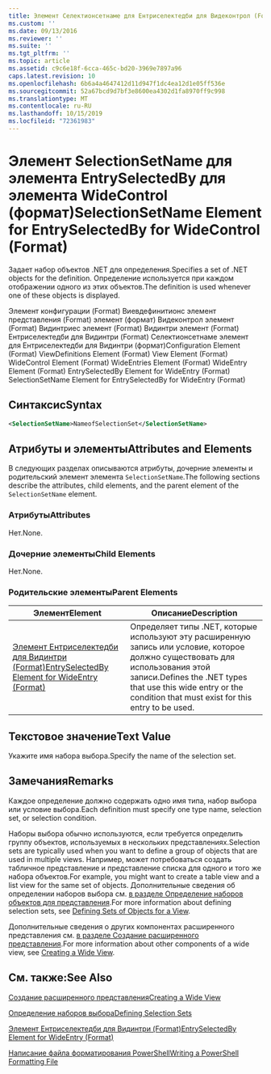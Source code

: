 ```yaml
---
title: Элемент Селектионсетнаме для Ентриселектедби для Видеконтрол (Format) | Документация Майкрософт
ms.custom: ''
ms.date: 09/13/2016
ms.reviewer: ''
ms.suite: ''
ms.tgt_pltfrm: ''
ms.topic: article
ms.assetid: c9c6e18f-6cca-465c-bd20-3969e7897a96
caps.latest.revision: 10
ms.openlocfilehash: 6b6a4a4647412d11d947f1dc4ea12d1e05ff536e
ms.sourcegitcommit: 52a67bcd9d7bf3e8600ea4302d1fa8970ff9c998
ms.translationtype: MT
ms.contentlocale: ru-RU
ms.lasthandoff: 10/15/2019
ms.locfileid: "72361983"
---
```

# <a name="selectionsetname-element-for-entryselectedby-for-widecontrol-format"></a><span data-ttu-id="a6eec-102">Элемент SelectionSetName для элемента EntrySelectedBy для элемента WideControl (формат)</span><span class="sxs-lookup"><span data-stu-id="a6eec-102">SelectionSetName Element for EntrySelectedBy for WideControl (Format)</span></span>

<span data-ttu-id="a6eec-103">Задает набор объектов .NET для определения.</span><span class="sxs-lookup"><span data-stu-id="a6eec-103">Specifies a set of .NET objects for the definition.</span></span> <span data-ttu-id="a6eec-104">Определение используется при каждом отображении одного из этих объектов.</span><span class="sxs-lookup"><span data-stu-id="a6eec-104">The definition is used whenever one of these objects is displayed.</span></span>

<span data-ttu-id="a6eec-105">Элемент конфигурации (Format) Виевдефинитионс элемент представления (Format) элемент (формат) Видеконтрол элемент (Format) Видинтриес элемент (Format) Видинтри элемент (Format) Ентриселектедби для Видинтри (Format) Селектионсетнаме элемент для Ентриселектедби для Видинтри (формат)</span><span class="sxs-lookup"><span data-stu-id="a6eec-105">Configuration Element (Format) ViewDefinitions Element (Format) View Element (Format) WideControl Element (Format) WideEntries Element (Format) WideEntry Element (Format) EntrySelectedBy Element for WideEntry (Format) SelectionSetName Element for EntrySelectedBy for WideEntry (Format)</span></span>

## <a name="syntax"></a><span data-ttu-id="a6eec-106">Синтаксис</span><span class="sxs-lookup"><span data-stu-id="a6eec-106">Syntax</span></span>

```xml
<SelectionSetName>NameofSelectionSet</SelectionSetName>

```

## <a name="attributes-and-elements"></a><span data-ttu-id="a6eec-107">Атрибуты и элементы</span><span class="sxs-lookup"><span data-stu-id="a6eec-107">Attributes and Elements</span></span>

<span data-ttu-id="a6eec-108">В следующих разделах описываются атрибуты, дочерние элементы и родительский элемент элемента `SelectionSetName`.</span><span class="sxs-lookup"><span data-stu-id="a6eec-108">The following sections describe the attributes, child elements, and the parent element of the `SelectionSetName` element.</span></span>

### <a name="attributes"></a><span data-ttu-id="a6eec-109">Атрибуты</span><span class="sxs-lookup"><span data-stu-id="a6eec-109">Attributes</span></span>

<span data-ttu-id="a6eec-110">Нет.</span><span class="sxs-lookup"><span data-stu-id="a6eec-110">None.</span></span>

### <a name="child-elements"></a><span data-ttu-id="a6eec-111">Дочерние элементы</span><span class="sxs-lookup"><span data-stu-id="a6eec-111">Child Elements</span></span>

<span data-ttu-id="a6eec-112">Нет.</span><span class="sxs-lookup"><span data-stu-id="a6eec-112">None.</span></span>

### <a name="parent-elements"></a><span data-ttu-id="a6eec-113">Родительские элементы</span><span class="sxs-lookup"><span data-stu-id="a6eec-113">Parent Elements</span></span>

|<span data-ttu-id="a6eec-114">Элемент</span><span class="sxs-lookup"><span data-stu-id="a6eec-114">Element</span></span>|<span data-ttu-id="a6eec-115">Описание</span><span class="sxs-lookup"><span data-stu-id="a6eec-115">Description</span></span>|
|-------------|-----------------|
|[<span data-ttu-id="a6eec-116">Элемент Ентриселектедби для Видинтри (Format)</span><span class="sxs-lookup"><span data-stu-id="a6eec-116">EntrySelectedBy Element for WideEntry (Format)</span></span>](./entryselectedby-element-for-wideentry-format.md)|<span data-ttu-id="a6eec-117">Определяет типы .NET, которые используют эту расширенную запись или условие, которое должно существовать для использования этой записи.</span><span class="sxs-lookup"><span data-stu-id="a6eec-117">Defines the .NET types that use this wide entry or the condition that must exist for this entry to be used.</span></span>|

## <a name="text-value"></a><span data-ttu-id="a6eec-118">Текстовое значение</span><span class="sxs-lookup"><span data-stu-id="a6eec-118">Text Value</span></span>

<span data-ttu-id="a6eec-119">Укажите имя набора выбора.</span><span class="sxs-lookup"><span data-stu-id="a6eec-119">Specify the name of the selection set.</span></span>

## <a name="remarks"></a><span data-ttu-id="a6eec-120">Замечания</span><span class="sxs-lookup"><span data-stu-id="a6eec-120">Remarks</span></span>

<span data-ttu-id="a6eec-121">Каждое определение должно содержать одно имя типа, набор выбора или условие выбора.</span><span class="sxs-lookup"><span data-stu-id="a6eec-121">Each definition must specify one type name, selection set, or selection condition.</span></span>

<span data-ttu-id="a6eec-122">Наборы выбора обычно используются, если требуется определить группу объектов, используемых в нескольких представлениях.</span><span class="sxs-lookup"><span data-stu-id="a6eec-122">Selection sets are typically used when you want to define a group of objects that are used in multiple views.</span></span> <span data-ttu-id="a6eec-123">Например, может потребоваться создать табличное представление и представление списка для одного и того же набора объектов.</span><span class="sxs-lookup"><span data-stu-id="a6eec-123">For example, you might want to create a table view and a list view for the same set of objects.</span></span> <span data-ttu-id="a6eec-124">Дополнительные сведения об определении наборов выбора см. [в разделе Определение наборов объектов для представления](./defining-selection-sets.md).</span><span class="sxs-lookup"><span data-stu-id="a6eec-124">For more information about defining selection sets, see [Defining Sets of Objects for a View](./defining-selection-sets.md).</span></span>

<span data-ttu-id="a6eec-125">Дополнительные сведения о других компонентах расширенного представления см. [в разделе Создание расширенного представления](./creating-a-wide-view.md).</span><span class="sxs-lookup"><span data-stu-id="a6eec-125">For more information about other components of a wide view, see [Creating a Wide View](./creating-a-wide-view.md).</span></span>

## <a name="see-also"></a><span data-ttu-id="a6eec-126">См. также:</span><span class="sxs-lookup"><span data-stu-id="a6eec-126">See Also</span></span>

[<span data-ttu-id="a6eec-127">Создание расширенного представления</span><span class="sxs-lookup"><span data-stu-id="a6eec-127">Creating a Wide View</span></span>](./creating-a-wide-view.md)

[<span data-ttu-id="a6eec-128">Определение наборов выбора</span><span class="sxs-lookup"><span data-stu-id="a6eec-128">Defining Selection Sets</span></span>](./defining-selection-sets.md)

[<span data-ttu-id="a6eec-129">Элемент Ентриселектедби для Видинтри (Format)</span><span class="sxs-lookup"><span data-stu-id="a6eec-129">EntrySelectedBy Element for WideEntry (Format)</span></span>](./entryselectedby-element-for-wideentry-format.md)

[<span data-ttu-id="a6eec-130">Написание файла форматирования PowerShell</span><span class="sxs-lookup"><span data-stu-id="a6eec-130">Writing a PowerShell Formatting File</span></span>](./writing-a-powershell-formatting-file.md)

